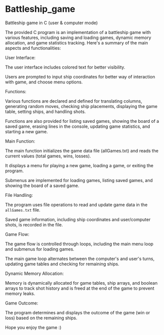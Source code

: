 # Battleship_game
Battleship game in C (user & computer mode) 
 
The provided C program is an implementation of a battleship game with various features, including saving and loading games, dynamic memory allocation, and game statistics tracking. Here's a summary of the main aspects and functionalities: 

 

User Interface: 

The user interface includes colored text for better visibility. 

Users are prompted to input ship coordinates for better way of interaction with game, and choose menu options. 

 

Functions: 

Various functions are declared and defined for translating columns, generating random moves, checking ship placements, displaying the game table, setting ships, and handling shots. 

Functions are also provided for listing saved games, showing the board of a saved game, erasing lines in the console, updating game statistics, and starting a new game. 

  

Main Function: 

The main function initializes the game data file (allGames.txt) and reads the current values (total games, wins, losses). 

It displays a menu for playing a new game, loading a game, or exiting the program. 

Submenus are implemented for loading games, listing saved games, and showing the board of a saved game. 

  

File Handling: 

The program uses file operations to read and update game data in the `allGames.txt` file. 

Saved game information, including ship coordinates and user/computer shots, is recorded in the file. 

  

Game Flow: 

The game flow is controlled through loops, including the main menu loop and submenus for loading games. 

The main game loop alternates between the computer's and user's turns, updating game tables and checking for remaining ships. 

  

Dynamic Memory Allocation: 

Memory is dynamically allocated for game tables, ship arrays, and boolean arrays to track shot history and is freed at the end of the game to prevent memory leaks. 

  

Game Outcome: 

The program determines and displays the outcome of the game (win or loss) based on the remaining ships. 

  

Hope you enjoy the game :) 
